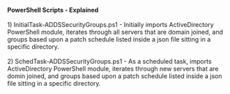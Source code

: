 <b>PowerShell Scripts - Explained</b> 
<br><br>1) InitialTask-ADDSSecurityGroups.ps1 - Initially imports ActiveDirectory PowerShell module, iterates through
all servers that are domain joined, and groups based upon a patch schedule listed inside a json file sitting in a 
specific directory.
<br><br>2)  SchedTask-ADDSSecurityGroups.ps1 - As a scheduled task, imports ActiveDirectory PowerShell module, iterates through
new servers that are domin joined, and groups based upon a patch schedule listed inside a json file sitting in a specific
directory.
